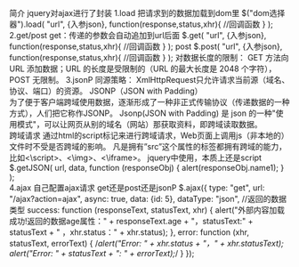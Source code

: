简介
    jquery对ajax进行了封装
1.load
    把请求到的数据加载到dom里
        $("dom选择器").load(
            "url",
            {入参json},
            function(response,status,xhr){ //回调函数 }
        );
2.get/post
    get：传递的参数会自动追加到url后面
        $.get(
             "url",
            {入参json},
            function(response,status,xhr){ //回调函数 }
        );
    post
        $.post(
             "url",
            {入参json},
            function(response,status,xhr){ //回调函数 }
        );
    对数据长度的限制：
        GET 方法向 URL 添加数据；URL 的长度是受限制的（URL 的最大长度是 2048 个字符），
        POST 无限制。
3.jsonP
    同源策略：
        XmlHttpRequest只允许请求当前源（域名、协议、端口）的资源。
    JSONP（JSON with Padding）  
        为了便于客户端跨域使用数据，逐渐形成了一种非正式传输协议（传递数据的一种方式），人们把它称作JSONP。
        Jsonp(JSON with Padding) 是 json 的一种"使用模式"，可以让网页从别的域名（网站）那获取资料，即跨域读取数据。       
    跨域请求
        通过html的script标记来进行跨域请求，Web页面上调用js（非本地的）文件时不受是否跨域的影响。
        凡是拥有”src”这个属性的标签都拥有跨域的能力，比如<\script>、<\img>、<\iframe>。
    jquery中使用，本质上还是script
        $.getJSON(
            url,
            data,
            function (responseObj) {
                alert(responseObj.name1);
            }
        );   
4.ajax
    自己配置ajax请求 get还是post还是jsonP
    $.ajax({
        type: "get",
        url: "/ajax?action=ajax",
        async: true,
        data: {id: 5},
        dataType: "json", //返回的数据类型
        success: function (responseText, statusText, xhr) {
            alert("外部内容加载成功!返回的数据age属性：" + responseText.age + "，statusText:" + statusText + " ，xhr.status：" + xhr.status);
        },
        error: function (xhr, statusText, errorText) {
            /*alert("Error: " + xhr.status + "，" + xhr.statusText);
            alert("Error: " + statusText + ": " + errorText);*/
        }
    });